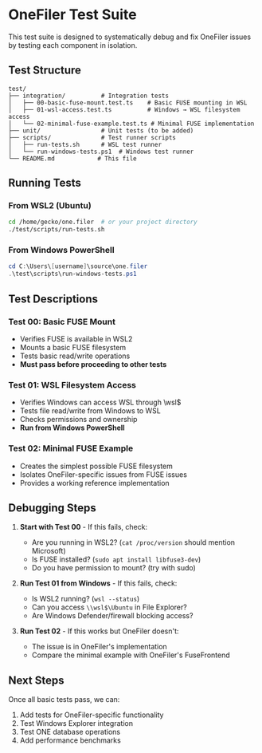 # OneFiler Test Suite

This test suite is designed to systematically debug and fix OneFiler issues by testing each component in isolation.

## Test Structure

```
test/
├── integration/          # Integration tests
│   ├── 00-basic-fuse-mount.test.ts    # Basic FUSE mounting in WSL
│   ├── 01-wsl-access.test.ts          # Windows → WSL filesystem access
│   └── 02-minimal-fuse-example.test.ts # Minimal FUSE implementation
├── unit/                 # Unit tests (to be added)
├── scripts/              # Test runner scripts
│   ├── run-tests.sh      # WSL test runner
│   └── run-windows-tests.ps1  # Windows test runner
└── README.md            # This file
```

## Running Tests

### From WSL2 (Ubuntu)
```bash
cd /home/gecko/one.filer  # or your project directory
./test/scripts/run-tests.sh
```

### From Windows PowerShell
```powershell
cd C:\Users\[username]\source\one.filer
.\test\scripts\run-windows-tests.ps1
```

## Test Descriptions

### Test 00: Basic FUSE Mount
- Verifies FUSE is available in WSL2
- Mounts a basic FUSE filesystem
- Tests basic read/write operations
- **Must pass before proceeding to other tests**

### Test 01: WSL Filesystem Access
- Verifies Windows can access WSL through \\wsl$
- Tests file read/write from Windows to WSL
- Checks permissions and ownership
- **Run from Windows PowerShell**

### Test 02: Minimal FUSE Example
- Creates the simplest possible FUSE filesystem
- Isolates OneFiler-specific issues from FUSE issues
- Provides a working reference implementation

## Debugging Steps

1. **Start with Test 00** - If this fails, check:
   - Are you running in WSL2? (`cat /proc/version` should mention Microsoft)
   - Is FUSE installed? (`sudo apt install libfuse3-dev`)
   - Do you have permission to mount? (try with sudo)

2. **Run Test 01 from Windows** - If this fails, check:
   - Is WSL2 running? (`wsl --status`)
   - Can you access `\\wsl$\Ubuntu` in File Explorer?
   - Are Windows Defender/firewall blocking access?

3. **Run Test 02** - If this works but OneFiler doesn't:
   - The issue is in OneFiler's implementation
   - Compare the minimal example with OneFiler's FuseFrontend

## Next Steps

Once all basic tests pass, we can:
1. Add tests for OneFiler-specific functionality
2. Test Windows Explorer integration
3. Test ONE database operations
4. Add performance benchmarks